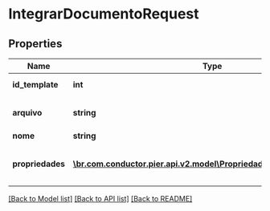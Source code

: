 # IntegrarDocumentoRequest

## Properties
Name | Type | Description | Notes
------------ | ------------- | ------------- | -------------
**id_template** | **int** | Identificador do template de documento | [optional] 
**arquivo** | **string** | Conte\u00C3\u00BAdo do arquivo convertido em Base 64 | [optional] 
**nome** | **string** | Nome do arquivo. | [optional] 
**propriedades** | [**\br.com.conductor.pier.api.v2.model\PropriedadeDocumentoRequest[]**](PropriedadeDocumentoRequest.md) | Lista de par\u00C3\u00A2metros para montagem do documento. | [optional] 

[[Back to Model list]](../README.md#documentation-for-models) [[Back to API list]](../README.md#documentation-for-api-endpoints) [[Back to README]](../README.md)


